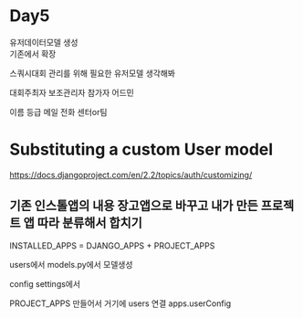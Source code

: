 
# Day5

유저데이터모델 생성  
기존에서 확장  

스쿼시대회 관리를 위해 필요한 유저모델 생각해봐  

대회주최자 보조관리자 참가자 어드민

이름 등급 메일 전화 센터or팀

# Substituting a custom User model
https://docs.djangoproject.com/en/2.2/topics/auth/customizing/


## 기존 인스톨앱의 내용 장고앱으로 바꾸고 내가 만든 프로젝트 앱 따라 분류해서 합치기

INSTALLED_APPS = DJANGO_APPS + PROJECT_APPS  


users에서 
models.py에서 모델생성

config settings에서

PROJECT_APPS 만들어서
거기에 users 연결 apps.userConfig